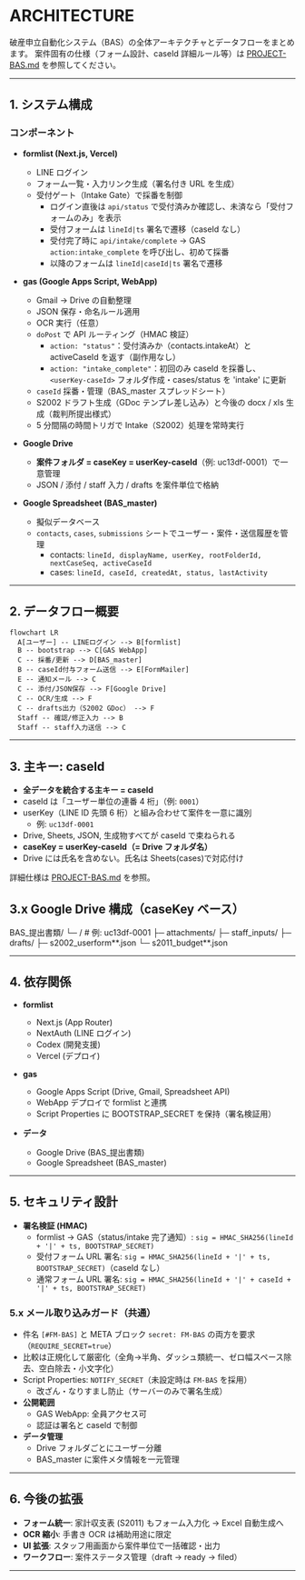 # ARCHITECTURE

破産申立自動化システム（BAS）の全体アーキテクチャとデータフローをまとめます。
案件固有の仕様（フォーム設計、caseId 詳細ルール等）は [PROJECT-BAS.md](PROJECT-BAS.md) を参照してください。

---

## 1. システム構成

### コンポーネント

- **formlist (Next.js, Vercel)**

  - LINE ログイン
  - フォーム一覧・入力リンク生成（署名付き URL を生成）
  - 受付ゲート（Intake Gate）で採番を制御
    - ログイン直後は `api/status` で受付済みか確認し、未済なら「受付フォームのみ」を表示
    - 受付フォームは `lineId|ts` 署名で遷移（caseId なし）
    - 受付完了時に `api/intake/complete` → GAS `action:intake_complete` を呼び出し、初めて採番
    - 以降のフォームは `lineId|caseId|ts` 署名で遷移

- **gas (Google Apps Script, WebApp)**

  - Gmail → Drive の自動整理
  - JSON 保存・命名ルール適用
  - OCR 実行（任意）
  - `doPost` で API ルーティング（HMAC 検証）
    - `action: "status"`：受付済みか（contacts.intakeAt）と activeCaseId を返す（副作用なし）
    - `action: "intake_complete"`：初回のみ caseId を採番し、`<userKey-caseId>` フォルダ作成・cases/status を 'intake' に更新
  - `caseId` 採番・管理（BAS_master スプレッドシート）
  - S2002 ドラフト生成（GDoc テンプレ差し込み）と今後の docx / xls 生成（裁判所提出様式）
  - 5 分間隔の時間トリガで Intake（S2002）処理を常時実行

- **Google Drive**

  - **案件フォルダ = caseKey = userKey-caseId**（例: uc13df-0001）で一意管理
  - JSON / 添付 / staff 入力 / drafts を案件単位で格納

- **Google Spreadsheet (BAS_master)**
  - 擬似データベース
  - `contacts`, `cases`, `submissions` シートでユーザー・案件・送信履歴を管理
    - contacts: `lineId, displayName, userKey, rootFolderId, nextCaseSeq, activeCaseId`
    - cases: `lineId, caseId, createdAt, status, lastActivity`

---

## 2. データフロー概要

```mermaid
flowchart LR
  A[ユーザー] -- LINEログイン --> B[formlist]
  B -- bootstrap --> C[GAS WebApp]
  C -- 採番/更新 --> D[BAS_master]
  B -- caseId付与フォーム送信 --> E[FormMailer]
  E -- 通知メール --> C
  C -- 添付/JSON保存 --> F[Google Drive]
  C -- OCR/生成 --> F
  C -- drafts出力（S2002 GDoc） --> F
  Staff -- 確認/修正入力 --> B
  Staff -- staff入力送信 --> C
```

---

## 3. 主キー: caseId

- **全データを統合する主キー = caseId**
- caseId は「ユーザー単位の連番 4 桁」（例: `0001`）
- userKey（LINE ID 先頭 6 桁）と組み合わせて案件を一意に識別
  - 例: `uc13df-0001`
- Drive, Sheets, JSON, 生成物すべてが caseId で束ねられる
- **caseKey = userKey-caseId（= Drive フォルダ名）**
- Drive には氏名を含めない。氏名は Sheets(cases)で対応付け

詳細仕様は [PROJECT-BAS.md](PROJECT-BAS.md#3-caseid-仕様) を参照。

## 3.x Google Drive 構成（caseKey ベース）

BAS\_提出書類/
└─ <caseKey>/ # 例: uc13df-0001
├─ attachments/
├─ staff_inputs/
├─ drafts/
├─ s2002_userform**<submissionId>.json
└─ s2011_budget**<submissionId>.json

---

## 4. 依存関係

- **formlist**

  - Next.js (App Router)
  - NextAuth (LINE ログイン)
  - Codex (開発支援)
  - Vercel (デプロイ)

- **gas**

  - Google Apps Script (Drive, Gmail, Spreadsheet API)
  - WebApp デプロイで formlist と連携
  - Script Properties に BOOTSTRAP_SECRET を保持（署名検証用）

- **データ**
  - Google Drive (BAS\_提出書類)
  - Google Spreadsheet (BAS_master)

---

## 5. セキュリティ設計

- **署名検証 (HMAC)**
  - formlist → GAS（status/intake 完了通知）: `sig = HMAC_SHA256(lineId + '|' + ts, BOOTSTRAP_SECRET)`
  - 受付フォーム URL 署名: `sig = HMAC_SHA256(lineId + '|' + ts, BOOTSTRAP_SECRET)`（caseId なし）
  - 通常フォーム URL 署名: `sig = HMAC_SHA256(lineId + '|' + caseId + '|' + ts, BOOTSTRAP_SECRET)`

### 5.x メール取り込みガード（共通）

- 件名 `[#FM-BAS]` と META ブロック `secret: FM-BAS` の両方を要求（`REQUIRE_SECRET=true`）
- 比較は正規化して厳密化（全角→半角、ダッシュ類統一、ゼロ幅スペース除去、空白除去・小文字化）
- Script Properties: `NOTIFY_SECRET`（未設定時は `FM-BAS` を採用）
  - 改ざん・なりすまし防止（サーバーのみで署名生成）
- **公開範囲**
  - GAS WebApp: 全員アクセス可
  - 認証は署名と caseId で制御
- **データ管理**
  - Drive フォルダごとにユーザー分離
  - BAS_master に案件メタ情報を一元管理

---

## 6. 今後の拡張

- **フォーム統一**: 家計収支表 (S2011) もフォーム入力化 → Excel 自動生成へ
- **OCR 縮小**: 手書き OCR は補助用途に限定
- **UI 拡張**: スタッフ用画面から案件単位で一括確認・出力
- **ワークフロー**: 案件ステータス管理（draft → ready → filed）

---
